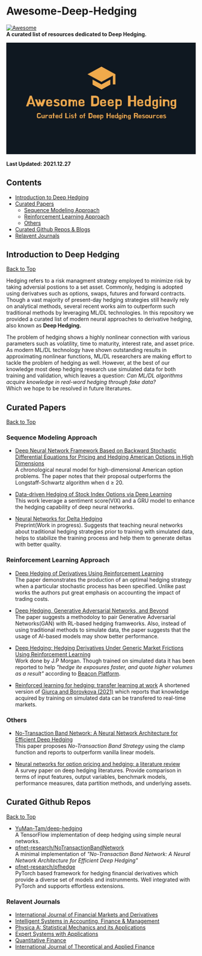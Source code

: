 # Awesome-Deep-Hedging
[![Awesome](https://cdn.rawgit.com/sindresorhus/awesome/d7305f38d29fed78fa85652e3a63e154dd8e8829/media/badge.svg)](https://github.com/sindresorhus/awesome)  
__A curated list of resources dedicated to Deep Hedging.__  

<img src="https://raw.githubusercontent.com/guijinSON/Awesome-Deep-Hedging/main/assets/logo.jpg" width="600">  

__Last Updated: 2021.12.27__
## Contents
* [Introduction to Deep Hedging](#introduction-to-deep-hedging)  
* [Curated Papers](#curated-papers)
    - [Sequence Modeling Approach](#sequence-modeling-approach)
    - [Reinforcement Learning Approach](#reinforcement-learning-approach)
    - [Others](#others)
* [Curated Github Repos & Blogs](#curated-github-repos)
* [Relavent Journals](#relavent-journals)

## Introduction to Deep Hedging
[Back to Top](#contents)  

Hedging refers to a risk managment strategy employed to minimize risk by taking adversial postions to a set asset. Commonly, hedging is adopted using derivatves such as options, swaps, futures and forward contracts. Though a vast majority of present-day hedging strategies still heavily rely on analytical methods, several recent works aim to outperform such traditional methods by leveraging ML/DL technologies. In this repository we provided a curated list of modern neural approaches to derivative hedging, also known as __Deep Hedging.__

The problem of hedging shows a highly nonlinear connection with various parameters such as volatility, time to maturity, interest rate, and asset price. As modern ML/DL technology have shown outstanding results in approximating nonlinear functions, ML/DL researchers are making effort to tackle the problem of hedging as well. However, at the best of our knowledge most deep hedging research use simulated data for both training and validation, which leaves a question: _Can ML/DL algorithms acquire knowledge in real-word hedging through fake data?_  
Which we hope to be resolved in future literatures. 

## Curated Papers
[Back to Top](#contents)
### Sequence Modeling Approach 

* [Deep Neural Network Framework Based on Backward Stochastic Differential Equations for Pricing and Hedging American Options in High Dimensions](https://arxiv.org/pdf/1909.11532v1.pdf)  
A chronological neural model for high-dimensional American option problems. The paper notes that their proposal outperforms the Longstaff-Schwartz algorithm when d ≥ 20.

* [Data-driven Hedging of Stock Index Options via Deep Learning](https://arxiv.org/pdf/2111.03477v1.pdf)  
This work leverage a sentiment score(VIX) and a GRU model to enhance the hedging capability of deep neural networks.

* [Neural Networks for Delta Hedging](https://arxiv.org/pdf/2112.10084.pdf)  
Preprint(Work in progress). Suggests that teaching neural networks about traditional hedging strategies prior to training with simulated data, helps to stabilize the training process and help them to generate deltas with better quality.

### Reinforcement Learning Approach
* [Deep Hedging of Derivatives Using Reinforcement Learning](https://arxiv.org/pdf/2103.16409.pdf)  
The paper demonstrates the production of an optimal hedging strategy when a particular stochastic process has been specified. Unlike past works the authors put great emphasis on accounting the impact of trading costs. 

* [Deep Hedging, Generative Adversarial Networks, and Beyond](https://arxiv.org/ftp/arxiv/papers/2103/2103.03913.pdf)  
The paper suggests a methodoloy to pair Generative Adversarial Networks(GAN) with RL-based hedging framweorks. Also, instead of using traditional methods to simulate data, the paper suggests that the usage of AI-based models may show better performance. 

* [Deep Hedging: Hedging Derivatives Under Generic Market Frictions Using Reinforcement Learning](https://smallake.kr/wp-content/uploads/2019/10/SSRN-id3355706.pdf)  
Work done by J.P Morgan. Though trained on simulated data it has been reported to help _"hedge ite exposures faster, and quote higher volumes as a result"_ according to [Beacon Platform](https://www.risk.net/derivatives/6691696/jp-morgan-turns-to-machine-learning-for-options-hedging). 

* [Reinforced learning for hedging: transfer learning at work](https://probability.nl/wp-content/uploads/2021/06/WP-Reinforced-learning-for-hedging-transfer-learning-at-work.pdf)  A shortened version of [Giurca and Borovkova (2021)](https://www.semanticscholar.org/paper/Delta-Hedging-of-Derivatives-using-Deep-Learning-Giurca-Borovkova/e451a57d9d4213d14e9315cf4037adc655884bfd) which reports that knowledge acquired by training on simulated data can be transfered to real-time markets.   

### Others
* [No-Transaction Band Network: A Neural Network Architecture for Efficient Deep Hedging](https://arxiv.org/pdf/2103.01775.pdf)  
This paper proposes _No-Transaction Band Strategy_ using the clamp function and reports to outperform vanilla linear models. 

* [Neural networks for option pricing and hedging: a literature review](http://eprints.lse.ac.uk/104341/1/Ruf_Wang_Literature_Review.pdf)  
A survey paper on deep hedging literatures. Provide comparison in terms of input features, output variables, benchmark models, performance measures, data partition methods, and underlying assets.

## Curated Github Repos 
[Back to Top](#contents)

- [YuMan-Tam/deep-hedging](https://github.com/YuMan-Tam/deep-hedging)  
  A TensorFlow implementation of deep hedging using simple neural networks. 
- [pfnet-research/NoTransactionBandNetwork](https://github.com/pfnet-research/notransactionbandnetwork)  
  A minimal implementation of _"No-Transaction Band Network: A Neural Network Architecture for Efficient Deep Hedging"_
- [pfnet-research/pfhedge](https://github.com/pfnet-research/pfhedge)  
  PyTorch based framework for hedging financial derivatives which provide a diverse set of models and instrunments. Well integrated with PyTorch and supports effortless extensions.
  
### Relavent Journals
* [International Journal of Financial Markets and Derivatives](https://www.inderscience.com/jhome.php?jcode=ijfmd#:~:text=IJFMD%20addresses%20the%20advancement%20of,of%20international%20markets%20and%20derivatives.)
* [Intelligent Systems in Accounting, Finance & Management](https://onlinelibrary.wiley.com/journal/21600074)
* [Physica A: Statistical Mechanics and its Applications](https://www.journals.elsevier.com/physica-a-statistical-mechanics-and-its-applications)
* [Expert Systems with Applications](https://www.journals.elsevier.com/expert-systems-with-applications)
* [Quantitative Finance](https://www.tandfonline.com/journals/rquf20?gclid=Cj0KCQiAwqCOBhCdARIsAEPyW9lBT2BmuXeWnWSp-tSCcoAsFDhqabqgh35kTC3U_3keqgmbtarm_3YaAj6HEALw_wcB&)
* [International Journal of Theoretical and Applied Finance](https://www.worldscientific.com/worldscinet/ijtaf)
